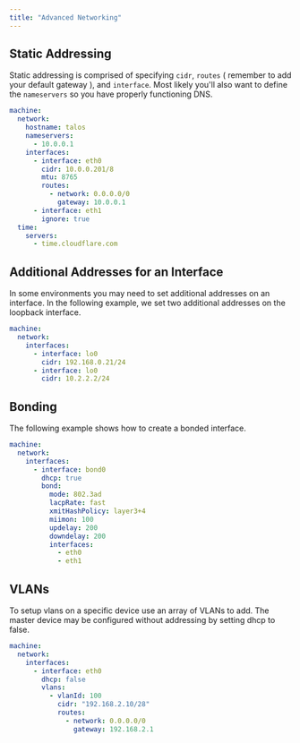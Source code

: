 ```yaml
---
title: "Advanced Networking"
---
```


## Static Addressing

Static addressing is comprised of specifying `cidr`, `routes` ( remember to add your default gateway ), and `interface`.
Most likely you'll also want to define the `nameservers` so you have properly functioning DNS.

```yaml
machine:
  network:
    hostname: talos
    nameservers:
      - 10.0.0.1
    interfaces:
      - interface: eth0
        cidr: 10.0.0.201/8
        mtu: 8765
        routes:
          - network: 0.0.0.0/0
            gateway: 10.0.0.1
      - interface: eth1
        ignore: true
  time:
    servers:
      - time.cloudflare.com
```

## Additional Addresses for an Interface

In some environments you may need to set additional addresses on an interface.
In the following example, we set two additional addresses on the loopback interface.

```yaml
machine:
  network:
    interfaces:
      - interface: lo0
        cidr: 192.168.0.21/24
      - interface: lo0
        cidr: 10.2.2.2/24
```

## Bonding

The following example shows how to create a bonded interface.

```yaml
machine:
  network:
    interfaces:
      - interface: bond0
        dhcp: true
        bond:
          mode: 802.3ad
          lacpRate: fast
          xmitHashPolicy: layer3+4
          miimon: 100
          updelay: 200
          downdelay: 200
          interfaces:
            - eth0
            - eth1
```

## VLANs

To setup vlans on a specific device use an array of VLANs to add.
The master device may be configured without addressing by setting dhcp to false.

```yaml
machine:
  network:
    interfaces:
      - interface: eth0
        dhcp: false
        vlans:
          - vlanId: 100
            cidr: "192.168.2.10/28"
            routes:
              - network: 0.0.0.0/0
                gateway: 192.168.2.1
```
